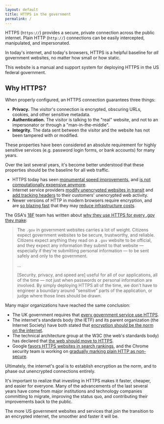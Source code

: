 ```yaml
---
layout: default
title: HTTPS in the government
permalink: /
---
```


HTTPS (`https://`) provides a secure, private connection across the public internet. Plain HTTP (`http://`) connections can be easily intercepted, manipulated, and impersonated.

In today's internet, and today's browsers, HTTPS is a helpful baseline for _all_ government websites, no matter how small or how static.

This website is a manual and support system for deploying HTTPS in the US federal government.

## Why HTTPS?

When properly configured, an HTTPS connection guarantees three things:

* **Privacy.** The visitor's connection is encrypted, obscuring URLs, cookies, and other sensitive metadata.
* **Authentication.** The visitor is talking to the "real" website, and not to an impersonator or through a "man-in-the-middle".
* **Integrity.** The data sent between the visitor and the website has not been tampered with or modified.

These properties have been considered an absolute requirement for highly sensitive services (e.g. password login forms, or bank accounts) for many years.

Over the last several years, it's become better understood that these properties should be the baseline for all web traffic.

* HTTPS today has seen [monumental speed improvements](https://istlsfastyet.com/), and [is not computationally expensive anymore](https://www.imperialviolet.org/2010/06/25/overclocking-ssl.html).
* Internet service providers [modify unencrypted websites in transit](http://arstechnica.com/tech-policy/2014/09/why-comcasts-javascript-ad-injections-threaten-security-net-neutrality/) and [add tracking headers](https://www.eff.org/deeplinks/2014/11/verizon-x-uidh) to their customers' unencrypted web activity.
* Newer versions of HTTP in modern browsers require encryption, and are [so blazing fast](https://www.httpvshttps.com/) that they may [reduce infrastructure costs](https://thethemefoundry.com/blog/why-we-dont-use-a-cdn-spdy-ssl/).

The GSA's [18F](https://18f.gsa.gov) team has written about [why they use HTTPS for every .gov they make](https://www.gov.uk/service-manual):

> The `.gov` in government websites carries a lot of weight. Citizens expect government websites to be secure, trustworthy, and reliable. Citizens expect anything they read on a `.gov` website to be official, and they expect any information they submit to that website — especially if they're submitting personal information — to be sent safely and only to the government.
>
> ...
>
> [Security, privacy, and speed are] useful for all of our applications, all of the time — not just when passwords or personal information are involved. By simply deploying HTTPS all of the time, we don't have to engineer a boundary around "sensitive" parts of the application, or judge where those lines should be drawn.

Many major organizations have reached the same conclusion:

* The UK government requires that [every government service use HTTPS](https://www.gov.uk/service-manual/domain-names/https.html).
* The internet's standards body (the IETF) and its parent organization (the Internet Society) have both stated that [encryption should be the norm on the internet](http://www.internetsociety.org/news/internet-society-commends-internet-architecture-board-recommendation-encryption-default).
* The technical architecture group at the W3C (the web's standards body) has declared that [the web should move to HTTPS](https://w3ctag.github.io/web-https/).
* Google [favors HTTPS websites in search rankings](http://googleonlinesecurity.blogspot.com/2014/08/https-as-ranking-signal_6.html), and the Chrome security team is working on [gradually marking plain HTTP as non-secure](https://www.chromium.org/Home/chromium-security/marking-http-as-non-secure).

Ultimately, the internet's goal is to establish encryption as the norm, and to phase out unencrypted connections entirely.

It's important to realize that investing in HTTPS makes it faster, cheaper, and easier for everyone. Many of the advancements of the last several years have come from major institutions and technology companies committing to migrate, improving the status quo, and contributing their improvements back to the public.

The more US government websites and services that join the transition to an encrypted internet, the smoother and faster it will be.
